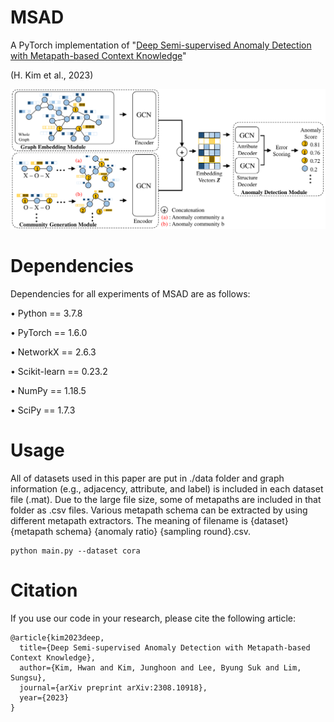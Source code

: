 # MSAD
A PyTorch implementation of "[Deep Semi-supervised Anomaly Detection with Metapath-based Context Knowledge](https://arxiv.org/pdf/2308.10918)" 

(H. Kim et al., 2023)

<p align="center">
<img src="./MSAD.pdf" width="1200">
</p>


# Dependencies
  Dependencies for all experiments of MSAD are as follows:
  
   • Python == 3.7.8
   
   • PyTorch == 1.6.0
   
   • NetworkX == 2.6.3
   
   • Scikit-learn == 0.23.2
   
   • NumPy == 1.18.5
   
   • SciPy == 1.7.3
   

# Usage
All of datasets used in this paper are put in ./data folder and graph information (e.g., adjacency, attribute, and label) is included in each dataset file (.mat). Due to the large file size, some of metapaths are included in that folder as .csv files. Various metapath schema can be extracted by using
different metapath extractors. The meaning of filename is {dataset} {metapath schema} {anomaly ratio} {sampling round}.csv.

    python main.py --dataset cora


# Citation
If you use our code in your research, please cite the following article:

    @article{kim2023deep,
      title={Deep Semi-supervised Anomaly Detection with Metapath-based Context Knowledge},
      author={Kim, Hwan and Kim, Junghoon and Lee, Byung Suk and Lim, Sungsu},
      journal={arXiv preprint arXiv:2308.10918},
      year={2023}
    }
